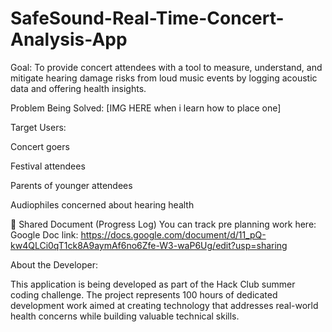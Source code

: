 # SafeSound-Real-Time-Concert-Analysis-App

Goal:
To provide concert attendees with a tool to measure, understand, and mitigate hearing damage risks from loud music events by logging acoustic data and offering health insights.

Problem Being Solved:
[IMG HERE when i learn how to place one]

Target Users:

Concert goers

Festival attendees

Parents of younger attendees

Audiophiles concerned about hearing health

🔗 Shared Document (Progress Log)
You can track pre planning work here:
Google Doc link: https://docs.google.com/document/d/11_pQ-kw4QLCi0qT1ck8A9aymAf6no6Zfe-W3-waP6Ug/edit?usp=sharing

About the Developer:

This application is being developed as part of the Hack Club summer coding challenge. The project represents 100 hours of dedicated development work aimed at creating technology that addresses real-world health concerns while building valuable technical skills.
